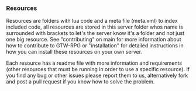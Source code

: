 ### Resources
Resources are folders with lua code and a meta file (meta.xml) to index included code, all resources are stored in this server folder whos name is surrounded with brackets to let's the server know it's a folder and not just one big resource. See "contributing" on main for more information about how to contribute to GTW-RPG or "installation" for detailed instructions in how you can install these resources on your own server. 

Each resource has a readme file with more information and requirements (other resources that must be running in order to use a specific resource). If you find any bug or other issues please report them to us, alternatively fork and post a pull request if you know how to solve the problem.
